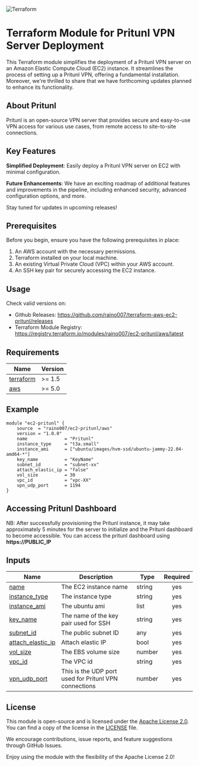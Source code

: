 ![Terraform](https://img.shields.io/badge/terraform-%235835CC.svg?style=for-the-badge&logo=terraform&logoColor=white)
# Terraform Module for Pritunl VPN Server Deployment
This Terraform module simplifies the deployment of a Pritunl VPN server on an Amazon Elastic Compute Cloud (EC2) instance. It streamlines the process of setting up a Pritunl VPN, offering a fundamental installation. Moreover, we're thrilled to share that we have forthcoming updates planned to enhance its functionality.

## About Pritunl
Pritunl is an open-source VPN server that provides secure and easy-to-use VPN access for various use cases, from remote access to site-to-site connections.

## Key Features
**Simplified Deployment**: Easily deploy a Pritunl VPN server on EC2 with minimal configuration.

**Future Enhancements**: We have an exciting roadmap of additional features and improvements in the pipeline, including enhanced security, advanced configuration options, and more. 

Stay tuned for updates in upcoming releases!
## Prerequisites
Before you begin, ensure you have the following prerequisites in place:

1. An AWS account with the necessary permissions.
2. Terraform installed on your local machine.
3. An existing Virtual Private Cloud (VPC) within your AWS account.
4. An SSH key pair for securely accessing the EC2 instance.
## Usage
Check valid versions on:
* Github Releases: https://github.com/raino007/terraform-aws-ec2-pritunl/releases
* Terraform Module Registry: https://registry.terraform.io/modules/raino007/ec2-pritunl/aws/latest
## Requirements
| Name | Version |
|------|---------|
| <a name="requirement_terraform"></a> [terraform](#requirement\_terraform) | >= 1.5 |
| <a name="requirement_aws"></a> [aws](#requirement\_aws) | >= 5.0 |
## Example
```
module "ec2-pritunl" {
    source  = "raino007/ec2-pritunl/aws"
    version = "1.0.0"
    name              = "Pritunl"
    instance_type     = "t3a.small"
    instance_ami      = ["ubuntu/images/hvm-ssd/ubuntu-jammy-22.04-amd64-*"]
    key_name          = "KeyName"
    subnet_id         = "subnet-xx"
    attach_elastic_ip = "false"
    vol_size          = 30
    vpc_id            = "vpc-XX"
    vpn_udp_port      = 1194
}
```
## Accessing Pritunl Dashboard

NB: After successfully provisioning the Pritunl instance, it may take approximately 5 minutes for the server to initialize and the Pritunl dashboard to become accessible.
You can access the pritunl dashboard using **https://PUBLIC_IP**
## Inputs
| Name | Description | Type | Required |
|------|-------------|------|:--------:|
| <a name="name"></a> [name](#input\_name) | The EC2 instance name | string | yes |
| <a name="instance_type"></a> [instance_type](#input\instance_type) | The instance type | string | yes |
| <a name="instance_ami"></a> [instance_ami ](#input\instance_ami ) | The ubuntu ami | list | yes |
| <a name="key_name"></a> [key_name ](#input\key_name ) | The name of the key pair used for SSH  | string | yes |
| <a name="subnet_id"></a> [subnet_id](#input\subnet_id) | The public subnet ID | any | yes |
| <a name="attach_elastic_ip"></a> [attach_elastic_ip](#input\attach_elastic_ip) | Attach elastic IP | bool | yes |
| <a name="vol_size"></a> [vol_size](#input\vol_size) | The EBS volume size | number | yes |
| <a name="vpc_id"></a> [vpc_id](#input\vpc_id) | The VPC id  | string | yes |
| <a name="vpn_udp_port"></a> [vpn_udp_port](#input\vpn_udp_port) | This is the UDP port used for Pritunl VPN connections | number | yes | 

## License

This module is open-source and is licensed under the [Apache License 2.0](LICENSE). You can find a copy of the license in the [LICENSE](LICENSE) file.

We encourage contributions, issue reports, and feature suggestions through GitHub Issues.

Enjoy using the module with the flexibility of the Apache License 2.0!





